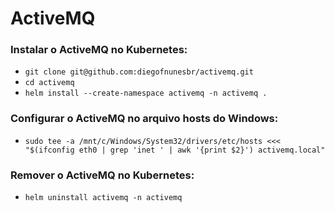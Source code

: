 # ActiveMQ

### Instalar o ActiveMQ no Kubernetes:

- `git clone git@github.com:diegofnunesbr/activemq.git`
- `cd activemq`
- `helm install --create-namespace activemq -n activemq .`

### Configurar o ActiveMQ no arquivo hosts do Windows:

- `sudo tee -a /mnt/c/Windows/System32/drivers/etc/hosts <<< "$(ifconfig eth0 | grep 'inet ' | awk '{print $2}') activemq.local"`

### Remover o ActiveMQ no Kubernetes:

- `helm uninstall activemq -n activemq`
